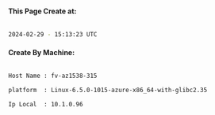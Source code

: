 
   
#### This Page Create at:

```bash

2024-02-29 - 15:13:23 UTC

```

#### Create By Machine:

```bash

Host Name : fv-az1538-315

platform  : Linux-6.5.0-1015-azure-x86_64-with-glibc2.35

Ip Local  : 10.1.0.96

```

